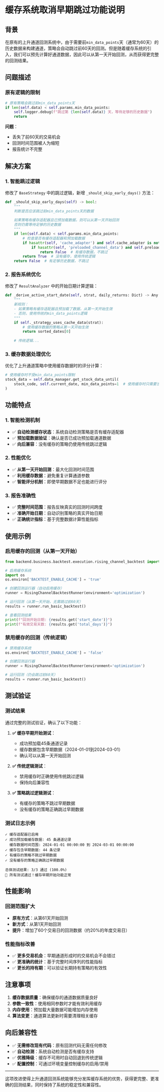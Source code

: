 # 缓存系统取消早期跳过功能说明

## 背景

在原有的上升通道回测系统中，由于需要前`min_data_points`天（通常为60天）的历史数据来构建通道，策略会自动跳过前60天的回测。但是随着缓存系统的引入，我们可以预先计算好通道数据，因此可以从第一天开始回测，从而获得更完整的回测结果。

## 问题描述

### 原有逻辑的限制

```python
# 原有策略会跳过前min_data_points天
if len(self.data) < self.params.min_data_points:
    self.logger.debug(f"跳过第 {len(self.data)} 天，等待足够的历史数据")
    return
```

**问题**：
- 丢失了前60天的交易机会
- 回测时间范围被人为缩短
- 报告统计不完整

## 解决方案

### 1. 智能跳过逻辑

修改了 `BaseStrategy` 中的跳过逻辑，新增 `_should_skip_early_days()` 方法：

```python
def _should_skip_early_days(self) -> bool:
    """
    判断是否应该跳过前min_data_points天的数据
    
    如果策略有缓存适配器且已预加载数据，则可以从第一天开始回测
    否则仍需等待足够的历史数据
    """
    if len(self.data) < self.params.min_data_points:
        # 检查是否有缓存适配器和预加载数据
        if hasattr(self, 'cache_adapter') and self.cache_adapter is not None:
            if hasattr(self, 'preloaded_channel_data') and self.preloaded_channel_data:
                return False  # 有缓存数据，不跳过
        return True  # 没有缓存，使用传统逻辑
    return False  # 有足够历史数据，不跳过
```

### 2. 报告系统优化

修改了 `ResultAnalyzer` 中的开始日期计算逻辑：

```python
def _derive_active_start_date(self, strat, daily_returns: Dict) -> Any:
    """
    新规则：
    - 如果策略有缓存适配器且预加载了数据，从第一天开始生效
    - 否则，使用传统的min_data_points逻辑
    """
    if self._strategy_uses_cache_data(strat):
        # 使用缓存数据的策略从第一天开始生效
        return sorted_dates[0]
    
    # 传统逻辑...
```

### 3. 缓存数据处理优化

优化了上升通道策略中使用缓存数据时的评分计算：

```python
# 使用缓存时不受min_data_points限制
stock_data = self.data_manager.get_stock_data_until(
    stock_code, self.current_date, min_data_points=1  # 使用缓存时只需要当前数据
)
```

## 功能特点

### 1. 智能检测机制

- ✅ **自动检测缓存状态**：系统自动检测策略是否有缓存适配器
- ✅ **预加载数据验证**：确认是否已成功预加载通道数据
- ✅ **向后兼容**：没有缓存的策略仍使用传统跳过逻辑

### 2. 性能优化

- ✅ **从第一天开始回测**：最大化回测时间范围
- ✅ **利用缓存数据**：避免重复计算通道参数
- ✅ **智能评分机制**：即使早期数据不足也能进行评分

### 3. 报告准确性

- ✅ **完整时间范围**：报告反映真实的回测时间跨度
- ✅ **准确开始日期**：自动识别策略的真实开始日期
- ✅ **正确统计指标**：基于完整数据计算性能指标

## 使用示例

### 启用缓存的回测（从第一天开始）

```python
from backend.business.backtest.execution.rising_channel_backtest import RisingChannelBacktestRunner

# 启用缓存系统
import os
os.environ['BACKTEST_ENABLE_CACHE'] = 'true'

# 创建回测运行器（自动启用缓存）
runner = RisingChannelBacktestRunner(environment='optimization')

# 运行回测（从第一天开始，无需跳过前60天）
results = runner.run_basic_backtest()

# 查看回测结果
print(f"回测开始日期: {results.get('start_date')}")
print(f"有效交易天数: {results.get('total_days')}")
```

### 禁用缓存的回测（传统逻辑）

```python
# 禁用缓存系统
os.environ['BACKTEST_ENABLE_CACHE'] = 'false'

# 创建回测运行器
runner = RisingChannelBacktestRunner(environment='optimization')

# 运行回测（仍会跳过前60天）
results = runner.run_basic_backtest()
```

## 测试验证

### 测试结果

通过完整的测试验证，确认了以下功能：

1. **✅ 缓存早期开始测试**：
   - 成功预加载45条通道记录
   - 缓存数据包含早期数据（2024-01-01到2024-03-01）
   - 确认可以从第一天开始回测

2. **✅ 传统逻辑测试**：
   - 禁用缓存时正确使用传统跳过逻辑
   - 保持向后兼容性

3. **✅ 策略跳过逻辑测试**：
   - 有缓存的策略不跳过早期数据
   - 没有缓存的策略正确跳过早期数据

### 测试日志示例

```
✓ 缓存适配器已启用
✓ 成功预加载缓存数据: 45 条通道记录
  缓存数据时间范围: 2024-01-01 00:00:00 到 2024-03-01 00:00:00
✓ 缓存包含早期数据: 44 条记录
✓ 有缓存的策略不跳过早期数据
✓ 没有缓存的策略正确跳过早期数据

总体测试结果: 3/3 通过 (100.0%)
🎉 所有测试通过！缓存早期开始功能正常
```

## 性能影响

### 回测范围扩大

- **原有方式**：从第61天开始回测
- **新方式**：从第1天开始回测
- **提升**：增加了60个交易日的回测数据（约20%的年度交易日）

### 性能指标改善

- ✅ **更多交易机会**：早期通道形成时的交易机会不会错过
- ✅ **更准确的统计**：基于完整时间序列的性能指标
- ✅ **更长的持有期**：可以验证长期持有策略的有效性

## 注意事项

1. **缓存数据质量**：确保缓存的通道数据质量良好
2. **参数一致性**：使用相同参数时才能有效利用缓存
3. **内存使用**：预加载大量数据可能增加内存使用
4. **算法变更**：通道算法更新时需要清理相关缓存

## 向后兼容性

- ✅ **无需修改现有代码**：原有回测代码无需任何修改
- ✅ **自动检测**：系统自动检测是否有缓存支持
- ✅ **优雅降级**：缓存不可用时自动回退到传统逻辑
- ✅ **配置控制**：可通过环境变量控制缓存的启用/禁用

---

这项改进使得上升通道回测系统能够充分发挥缓存系统的优势，获得更完整、更准确的回测结果，同时保持了系统的稳定性和兼容性。

